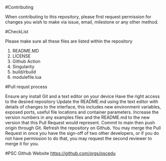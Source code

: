 #Contributing

When contributing to this repository, please first request permission for changes you wish to make via issue, email, milestone or any other method.

#CheckList

Please make sure all these files are listed within the repository

1) README.MD
2) LICENSE
3) Github Action
4) Singularity
5) build/rbuild
6) modulefile.lua 

#Pull requst process

Ensure any install Git and a text editor on your device 
Have the right access to the desired repository
Update the README.md using the text editor with details of changes to the interface, this includes new environment variables, exposed ports, useful file locations and container parameters.
Increase the version numbers in any examples files and the README.md to the new version that this Pull Request would represent.
Commit to main then  push origin through Git. Refresh the repository on Github. 
You may merge the Pull Request in once you have the sign-off of two other developers, or if you do not have permission to do that, you may request the second reviewer to merge it for you.


#PSC Github Website
https://github.com/orgs/pscedu






